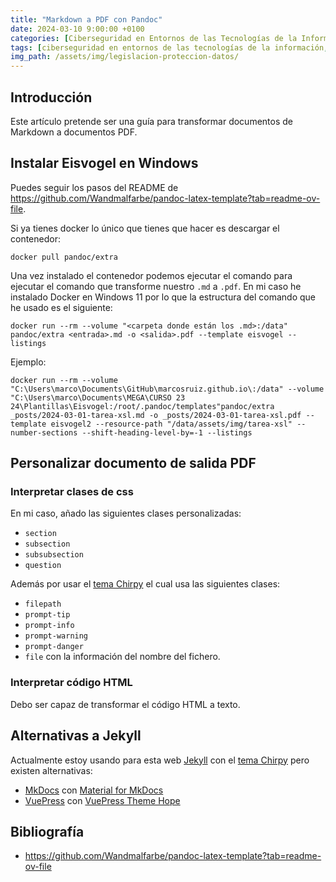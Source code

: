 ```yaml
---
title: "Markdown a PDF con Pandoc"
date: 2024-03-10 9:00:00 +0100
categories: [Ciberseguridad en Entornos de las Tecnologías de la Información, Normativa de Ciberseguridad]
tags: [ciberseguridad en entornos de las tecnologías de la información, normativa de ciberseguridad]
img_path: /assets/img/legislacion-proteccion-datos/
---
```


## Introducción

Este artículo pretende ser una guía para transformar documentos de Markdown a documentos PDF.

## Instalar Eisvogel en Windows

Puedes seguir los pasos del README de <https://github.com/Wandmalfarbe/pandoc-latex-template?tab=readme-ov-file>.

Si ya tienes docker lo único que tienes que hacer es descargar el contenedor:

```console
docker pull pandoc/extra
```

Una vez instalado el contenedor podemos ejecutar el comando para ejecutar el comando que transforme nuestro `.md` a `.pdf`. En mi caso he instalado Docker en Windows 11 por lo que la estructura del comando que he usado es el siguiente:

```console
docker run --rm --volume "<carpeta donde están los .md>:/data" pandoc/extra <entrada>.md -o <salida>.pdf --template eisvogel --listings
```

Ejemplo:

```console
docker run --rm --volume "C:\Users\marco\Documents\GitHub\marcosruiz.github.io\:/data" --volume "C:\Users\marco\Documents\MEGA\CURSO 23 24\Plantillas\Eisvogel:/root/.pandoc/templates"pandoc/extra _posts/2024-03-01-tarea-xsl.md -o _posts/2024-03-01-tarea-xsl.pdf --template eisvogel2 --resource-path "/data/assets/img/tarea-xsl" --number-sections --shift-heading-level-by=-1 --listings
```

## Personalizar documento de salida PDF

### Interpretar clases de css

En mi caso, añado las siguientes clases personalizadas:

- `section`
- `subsection`
- `subsubsection`
- `question`

Además por usar el [tema Chirpy](https://chirpy.cotes.page/) el cual usa las siguientes clases:

- `filepath`
- `prompt-tip`
- `prompt-info`
- `prompt-warning`
- `prompt-danger`
- `file` con la información del nombre del fichero.

### Interpretar código HTML

Debo ser capaz de transformar el código HTML a texto.

## Alternativas a Jekyll

Actualmente estoy usando para esta web [Jekyll](https://jekyllrb.com/) con el [tema Chirpy](https://github.com/cotes2020/jekyll-theme-chirpy) pero existen alternativas:

- [MkDocs](https://www.mkdocs.org/) con [Material for MkDocs](https://squidfunk.github.io/mkdocs-material/)
- [VuePress](https://vuepress.vuejs.org/) con [VuePress Theme Hope](https://theme-hope.vuejs.press/)

## Bibliografía

- <https://github.com/Wandmalfarbe/pandoc-latex-template?tab=readme-ov-file>
